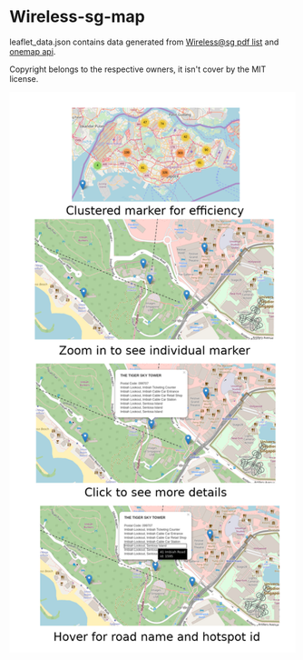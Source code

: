 # Wireless-sg-map

leaflet_data.json contains data generated from [Wireless@sg pdf list](https://www.imda.gov.sg/-/media/imda/files/community/consumer-education/wirelless-sg/hotspot-list1.pdf?la=en) and [onemap api](https://docs.onemap.sg/).

Copyright belongs to the respective owners, it isn't cover by the MIT license.

![Wireless@sg map](https://raw.githubusercontent.com/asl97/Wireless-sg-map/master/mapshot.png)
